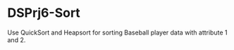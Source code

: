 DSPrj6-Sort
===========

Use QuickSort and Heapsort for sorting Baseball player data with attribute 1 and 2.